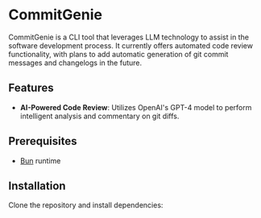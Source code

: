 # CommitGenie

CommitGenie is a CLI tool that leverages LLM technology to assist in the software development process. It currently offers automated code review functionality, with plans to add automatic generation of git commit messages and changelogs in the future.

## Features

- **AI-Powered Code Review**: Utilizes OpenAI's GPT-4 model to perform intelligent analysis and commentary on git diffs.

## Prerequisites

- [Bun](https://bun.sh/) runtime

## Installation

Clone the repository and install dependencies:
